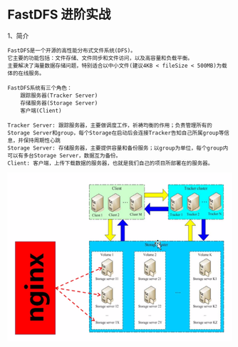 # FastDFS 进阶实战

1、简介

    FastDFS是一个开源的高性能分布式文件系统(DFS)。
    它主要的功能包括：文件存储、文件同步和文件访问，以及高容量和负载平衡。
    主要解决了海量数据存储问题，特别适合以中小文件(建议4KB < fileSize < 500MB)为载体的在线服务。
    
    FastDFS系统有三个角色：
        跟踪服务器(Tracker Server)
        存储服务器(Storage Server)
        客户端(Client)
        
    Tracker Server: 跟踪服务器，主要做调度工作，祈祷均衡的作用；负责管理所有的Storage Server和group，每个Storage在启动后会连接Tracker告知自己所属group等信息，并保持周期性心跳
    Storage Server: 存储服务器，主要提供容量和备份服务；以group为单位，每个group内可以有多台Storage Server，数据互为备份。
    Client: 客户端，上传下载数据的服务器，也就是我们自己的项目所部署在的服务器。
    
![FastDFS架构](TIM20190731173023.png)

